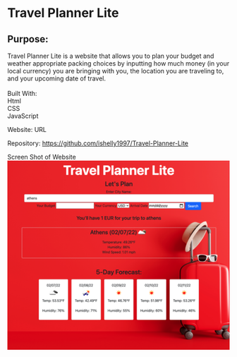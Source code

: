 <h1>Travel Planner Lite</h1>
<h2>Purpose:</h2>
Travel Planner Lite is a website that allows you to plan your budget and weather appropriate packing choices by inputting how much money (in your local currency) you are bringing with you, the location you are traveling to, and your upcoming date of travel.
<br><br>
Built With:<br>
Html<br>
CSS<br>
JavaScript<br>


Website: URL

Repository: https://github.com/ishelly1997/Travel-Planner-Lite<br>


Screen Shot of Website<br>
<img src="./assets/images/screenshot.png" alt="screenshot">